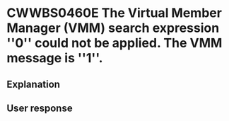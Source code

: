 # CWWBS0460E The Virtual Member Manager (VMM) search expression ''0'' could not be applied. The VMM message is ''1''.

## Explanation

## User response